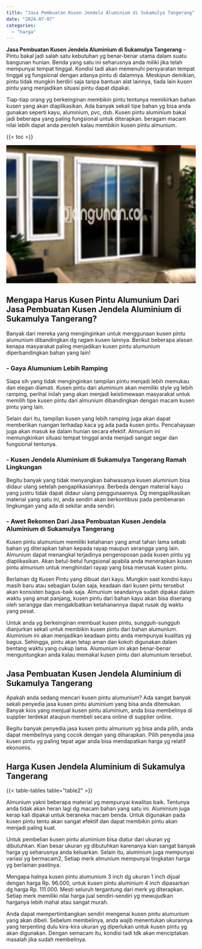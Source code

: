 ```yaml
---
title: "Jasa Pembuatan Kusen Jendela Aluminium di Sukamulya Tangerang"
date: "2024-07-07"
categories: 
  - "harga"
---
```


**Jasa Pembuatan Kusen Jendela Aluminium di Sukamulya Tangerang** – Pintu bakal jadi salah satu kebutuhan yg benar-benar utama dalam suatu bangunan hunian. Benda yang satu ini seharusnya anda miliki jika telah mempunyai tempat tinggal. Kondisi tadi akan memenuhi persyaratan tempat tinggal yg fungsional dengan adanya pintu di dalamnya. Meskipun demikian, pintu tidak mungkin berdiri saja tanpa bantuan alat lainnya, tiada lain kusen pintu yang menjadikan situasi pintu dapat dipakai.

Tiap-tiap orang yg berkeinginan membikin pintu tentunya memikirkan bahan kusen yang akan diaplikasikan. Ada banyak sekali tipe bahan yg bisa anda gunakan seperti kayu, aluminium, pvc, dsb. Kusen pintu aluminium bakal jadi beberapa yang paling fungsional untuk diterapkan. beragam macam nilai lebih dapat anda peroleh kalau membikin kusen pintu almunium.

{{< toc >}}

![Jasa Pembuatan Kusen Jendela Aluminium di Sukamulya Tangerang](/images/harga-kusen-jendela-alumunium-30.png)

## Mengapa Harus Kusen Pintu Alumunium Dari Jasa Pembuatan Kusen Jendela Aluminium di Sukamulya Tangerang?

Banyak dari mereka yang menginginkan untuk menggunaan kusen pintu alumunium dibandingkan dg ragam kusen lainnya. Berikut beberapa alasan kenapa masyarakat paling menjadikan kusen pintu alumunium diperbandingkan bahan yang lain!

### \- Gaya Alumunium Lebih Ramping

Siapa sih yang tidak menginginkan tampilan pintu menjadi lebih memukau dan elegan diamati. Kusen pintu dari aluminium akan memiliki style yg lebih ramping, perihal inilah yang akan menjadi keistimewaan masyarakat untuk memilih tipe kusen pintu dari almunium dibandingkan dengan macam kusen pintu yang lain.

Selain dari itu, tampilan kusen yang lebih ramping juga akan dapat memberikan ruangan terhadap kaca yg ada pada kusen pintu. Pencahayaan juga akan masuk ke dalam hunian secara efektif. Almunium ini memungkinkan situasi tempat tinggal anda menjadi sangat segar dan fungsional tentunya.

### \- Kusen Jendela Aluminium di Sukamulya Tangerang Ramah Lingkungan

Begitu banyak yang tidak menyangkan bahwasanya kusen aluminium bisa didaur ulang setelah pengaplikasiannya. Berbeda dengan material kayu yang justru tidak dapat didaur ulang penggunaannya. Dg mengaplikasikan material yang satu ini, anda sendiri akan berkontibusi pada pembenaran lingkungan yang ada di sekitar anda sendiri.

### \- Awet Rekomen Dari Jasa Pembuatan Kusen Jendela Aluminium di Sukamulya Tangerang

Kusen pintu alumunium memiliki ketahanan yang amat tahan lama sebab bahan yg diterapkan tahan kepada rayap maupun serangga yang lain. Almunium dapat menangkal terjadinya pengeroposan pada kusen pintu yg diaplikasikan. Akan betul-betul fungsional apabila anda menerapkan kusen pintu almunium untuk menghindari rayap yang bisa merusak kusen pintu.

Berlainan dg Kusen Pintu yang dibuat dari kayu. Mungkin saat kondisi kayu masih baru atau sebagian bulan saja, keadaan dari kusen pintu tersebut akan konsisten bagus-baik saja. Almunium seandainya sudah dipakai dalam waktu yang amat panjang, kusen pintu dari bahan kayu akan bisa diserang oleh serangga dan mengakibatkan ketahanannya dapat rusak dg waktu yang pesat.

Untuk anda yg berkeinginan membuat kusen pintu, sungguh-sungguh dianjurkan sekali untuk membikin kusen pintu dari bahan alumunium. Aluminium ini akan menjadikan keadaan pintu anda mempunyai kualitas yg bagus. Sehingga, pintu akan tetap aman dan kokoh digunakan dalam bentang waktu yang cukup lama. Alumunium ini akan benar-benar menguntungkan anda kalau memakai kusen pintu dari alumunium tersebut.

## Jasa Pembuatan Kusen Jendela Aluminium di Sukamulya Tangerang

Apakah anda sedang mencari kusen pintu alumunium? Ada sangat banyak sekali penyedia jasa kusen pintu aluminium yang bisa anda ditemukan. Banyak kios yang menjual kusen pintu aluminium, anda bisa membelinya di supplier terdekat ataupun membeli secara online di supplier online.

Begitu banyak penyedia jasa kusen pintu almunium yg bisa anda pilih, anda dapat membelinya yang cocok dengan yang diharapkan. Pilih penyedia jasa kusen pintu yg paling tepat agar anda bisa mendapatkan harga yg relatif ekonomis.

## Harga Kusen Jendela Aluminium di Sukamulya Tangerang

{{< table-tables table="table2" >}}

Almunium yakni beberapa material yg mempunyai kwalitas baik. Tentunya anda tidak akan heran lagi dg macam bahan yang satu ini. Aluminium juga kerap kali dipakai untuk beraneka macam benda. Untuk digunakan pada kusen pintu tentu akan sangat efektif dan dapat membikin pintu akan menjadi paling kuat.

Untuk pembelian kusen pintu aluminium bisa diatur dari ukuran yg dibutuhkan. Kian besar ukuran yg dibutuhkan karenanya kian sangat banyak harga yg seharusnya anda keluarkan. Selain itu, aluminium juga mempunyai variasi yg bermacam2, Setiap merk almunium mempunyai tingkatan harga yg berlainan pastinya.

Mengapa halnya kusen pintu alumunium 3 inch dg ukuran 1 inch dijual dengan harga Rp. 96.000, untuk kusen pintu aluminium 4 inch dipasarkan dg harga Rp. 111.000. Mesti seluruh tergantung dari merk yg diterapkan. Setiap merk memiliki nilai harga jual sendiri-sendiri yg mewujudkan harganya lebih mahal atau sangat murah.

Anda dapat mempertimbangkan sendiri mengenai kusen pintu alumunium yang akan dibeli. Sebelum membelinya, anda wajib menentukan ukurannya yang terpenting dulu kira-kira ukuran yg diperlukan untuk kusen pintu yg akan digunakan. Dengan semacam itu, kondisi tadi tdk akan menciptakan masalah jika sudah membelinya.
